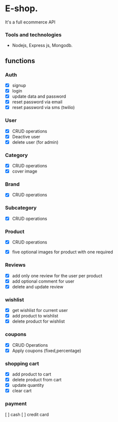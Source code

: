 # E-shop.
It's a full ecommerce API
### Tools and technologies
- Nodejs, Express js, Mongodb.
## functions
### Auth
    
- [x]  signup
- [x]  login
- [x]  update data and password
- [x]  reset password via email
- [x]  reset password via sms  (twilio)

### User 
- [x]  CRUD operations 
- [x]  Deactive user 
- [x]  delete user (for admin)

### Category
- [x]  CRUD operations 
- [x]  cover image

### Brand
- [x]  CRUD operations 

### Subcategory
- [x]  CRUD operations 

### Product
- [x]  CRUD operations 
- [x]  five optional images for product with one required 


### Reviews 
- [x]  add only one review for the user per product
- [x]  add optional comment for user
- [x]  delete and update review 

### wishlist 
- [x]  get wishlist for current user
- [x]  add product to wishlist
- [x]  delete product for wishlist

### coupons
- [x]  CRUD Operations
- [x]  Apply coupons (fixed,percentage)  

### shopping cart 
- [x]  add product to cart
- [x]  delete product from cart
- [x]  update quantity 
- [x]  clear cart   

### payment 
[ ] cash
[ ] credit card


